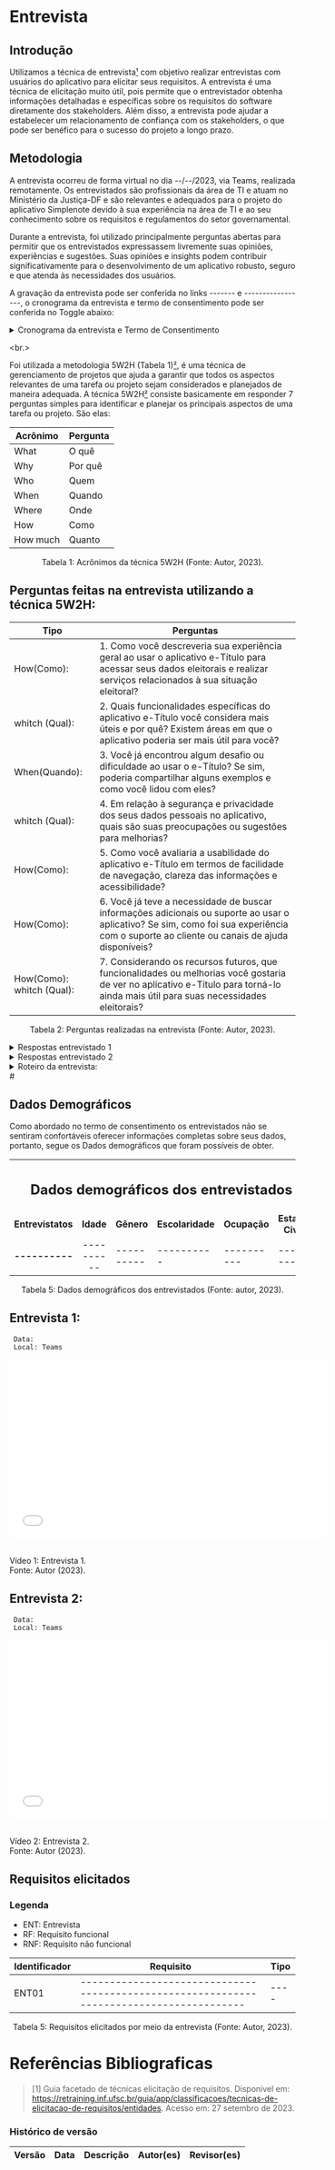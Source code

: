 # Entrevista

## Introdução

Utilizamos a técnica de entrevista[¹](#referencias-bibliograficas) com objetivo realizar entrevistas com usuários do aplicativo para elicitar seus requisitos. A entrevista é uma técnica de elicitação muito útil, pois permite que o entrevistador obtenha informações detalhadas e específicas sobre os requisitos do software diretamente dos stakeholders. Além disso, a entrevista pode ajudar a estabelecer um relacionamento de confiança com os stakeholders, o que pode ser benéfico para o sucesso do projeto a longo prazo.

## Metodologia

A entrevista ocorreu de forma virtual no dia --/--/2023, via Teams, 
realizada remotamente. Os entrevistados são profissionais da área de TI e 
atuam no Ministério da Justiça-DF e são relevantes e adequados para o 
projeto do aplicativo Simplenote devido à sua experiência na área de TI e ao
seu conhecimento sobre os requisitos e regulamentos do setor governamental. 

Durante a entrevista, foi utilizado principalmente perguntas abertas para 
permitir que os entrevistados expressassem livremente suas opiniões, 
experiências e sugestões. Suas opiniões e insights podem contribuir 
significativamente para o desenvolvimento de um aplicativo robusto, seguro e 
que atenda às necessidades dos usuários. 

A gravação da entrevista pode ser conferida no links -------
 e -----------------, o cronograma da entrevista e termo
de consentimento pode ser conferida no Toggle abaixo:

<details>
   <summary>Cronograma da entrevista e Termo de Consentimento</summary>
      <iframe src="https://docs.google.com/document/d/e/2PACX-1vQ2U-6AevGXt2S44w-BTpVMDEtaWkHgij7S2_uSHQk7ALTVSGzQagKsOKsLXC9GSxdP1dv6dD5ISk_T/pub?embedded=true" width="100%" height="600" frameborder="0" scrolling="yes"></iframe>
</details>

<br.>

Foi utilizada a metodologia 5W2H (Tabela 1)[²](#referencias-bibliograficas), é uma técnica de gerenciamento de projetos que ajuda a garantir que todos os aspectos relevantes de uma tarefa ou projeto sejam considerados e planejados de maneira adequada. A técnica 5W2H[²](#referencias-bibliograficas) consiste basicamente em responder 7 perguntas simples para identificar e planejar os principais aspectos de uma tarefa ou projeto. São elas:

<center>

| Acrônimo | Pergunta |
| -------- | -------- |
| What     | O quê    |
| Why      | Por quê  |
| Who      | Quem     |
| When     | Quando   |
| Where    | Onde     |
| How      | Como     |
| How much | Quanto   |

</center>

<div style="text-align: center">
<p> Tabela 1: Acrônimos da técnica 5W2H (Fonte: Autor, 2023).</p>
</div>

## Perguntas feitas na entrevista utilizando a técnica 5W2H:

| Tipo          | Perguntas                                                                                                                                            |
| ------------- | ---------------------------------------------------------------------------------------------------------------------------------------------------- |
| How(Como):    | 1. Como você descreveria sua experiência geral ao usar o aplicativo e-Título para acessar seus dados eleitorais e realizar serviços relacionados à sua situação eleitoral?<br> |
| whitch (Qual):| 2. Quais funcionalidades específicas do aplicativo e-Título você considera mais úteis e por quê? Existem áreas em que o aplicativo poderia ser mais útil para você?    |
| When(Quando): | 3. Você já encontrou algum desafio ou dificuldade ao usar o e-Título? Se sim, poderia compartilhar alguns exemplos e como você lidou com eles?                                             |
| whitch (Qual):  | 4. Em relação à segurança e privacidade dos seus dados pessoais no aplicativo, quais são suas preocupações ou sugestões para melhorias?                       |
| How(Como):  | 5. Como você avaliaria a usabilidade do aplicativo e-Título em termos de facilidade de navegação, clareza das informações e acessibilidade?                                                                   |
| How(Como):| 6. Você já teve a necessidade de buscar informações adicionais ou suporte ao usar o aplicativo? Se sim, como foi sua experiência com o suporte ao cliente ou canais de ajuda disponíveis?                                                           |
| How(Como): whitch (Qual):   | 7. Considerando os recursos futuros, que funcionalidades ou melhorias você gostaria de ver no aplicativo e-Título para torná-lo ainda mais útil para suas necessidades eleitorais?|

<div style="text-align: center">
   <p> Tabela 2: Perguntas realizadas na entrevista (Fonte: Autor, 2023).</p>
</div>

<details>
   <summary>Respostas entrevistado 1</summary>
   <table>
      <thead>
         <tr>
            <th>Questões</th>
            <th>Respostas</th>
         </tr>
      </thead>
      <tbody>
           <tr>
            <td>1. Como você descreveria sua experiência geral ao usar o aplicativo e-Título para acessar seus dados eleitorais e realizar serviços relacionados à sua situação eleitoral?</td>
            <td>""</td>
         </tr>
         <tr>
            <td>2. Quais funcionalidades específicas do aplicativo e-Título você considera mais úteis e por quê? Existem áreas em que o aplicativo poderia ser mais útil para você?  </td>
            <td>""</td>
         </tr>
         <tr>
            <td>3. Você já encontrou algum desafio ou dificuldade ao usar o e-Título? Se sim, poderia compartilhar alguns exemplos e como você lidou com eles?</td>
            <td>""</td>
         </tr>
         <tr>
            <td>4. Em relação à segurança e privacidade dos seus dados pessoais no aplicativo, quais são suas preocupações ou sugestões para melhorias?</td>
            <td>""</td>
         </tr>
         <tr>
            <td>5. Como você avaliaria a usabilidade do aplicativo e-Título em termos de facilidade de navegação, clareza das informações e acessibilidade?</td>
            <td>""</td>
         </tr>
         <tr>
            <td>6. Você já teve a necessidade de buscar informações adicionais ou suporte ao usar o aplicativo? Se sim, como foi sua experiência com o suporte ao cliente ou canais de ajuda disponíveis?</td>
            <td>""</td>
         </tr>
         <tr>
            <td>7. Considerando os recursos futuros, que funcionalidades ou melhorias você gostaria de ver no aplicativo e-Título para torná-lo ainda mais útil para suas necessidades eleitorais?</td>
            <td>""</td>
         </tr>
      </tbody>
   </table>
   <div style="text-align: center">
      <p> Tabela 3: Respostas entrevistado 1 (Fonte: Autor, 2023).</p>
   </div>
</details>
<details>
   <summary>Respostas entrevistado 2</summary>
   <table>
      <thead>
         <tr>
            <th>Questões</th>
            <th>Respostas</th>
         </tr>
      </thead>
      <tbody>
         <tr>
            <td>1. Como você descreveria sua experiência geral ao usar o aplicativo e-Título para acessar seus dados eleitorais e realizar serviços relacionados à sua situação eleitoral?</td>
            <td>""</td>
         </tr>
         <tr>
            <td>2. Quais funcionalidades específicas do aplicativo e-Título você considera mais úteis e por quê? Existem áreas em que o aplicativo poderia ser mais útil para você?  </td>
            <td>""</td>
         </tr>
         <tr>
            <td>3. Você já encontrou algum desafio ou dificuldade ao usar o e-Título? Se sim, poderia compartilhar alguns exemplos e como você lidou com eles?</td>
            <td>""</td>
         </tr>
         <tr>
            <td>4. Em relação à segurança e privacidade dos seus dados pessoais no aplicativo, quais são suas preocupações ou sugestões para melhorias?</td>
            <td>""</td>
         </tr>
         <tr>
            <td>5. Como você avaliaria a usabilidade do aplicativo e-Título em termos de facilidade de navegação, clareza das informações e acessibilidade?</td>
            <td>""</td>
         </tr>
         <tr>
            <td>6. Você já teve a necessidade de buscar informações adicionais ou suporte ao usar o aplicativo? Se sim, como foi sua experiência com o suporte ao cliente ou canais de ajuda disponíveis?</td>
            <td>""</td>
         </tr>
         <tr>
            <td>7. Considerando os recursos futuros, que funcionalidades ou melhorias você gostaria de ver no aplicativo e-Título para torná-lo ainda mais útil para suas necessidades eleitorais?</td>
            <td>""</td>
         </tr>
      </tbody>
   </table>
   <div style="text-align: center">
      <p> Tabela 4: Respostas entrevistado 2 (Fonte: Autor, 2023).</p>
   </div>
</details>
<details>
   <summary>Roteiro da entrevista:</summary>
   <!DOCTYPE html>
   <html>
      <head>
         <title>Entrevista Simplenote</title>
      </head>
      <body>
         <p>Apresentação do Termo de Consentimento...</p>
         <p>Início da gravação...</p><br>
         <h1>Introdução</h1>
         <p>Fulano : Olá, meu nome é --------------
         <h2>Perguntas</h2>
         <p>Ana Beatriz: Qual a frequência de uso do Simplenote no seu dia a dia? E que tipo de notas você geralmente cria?</p>
         <p>Entrevistado: …</p>
         <p>Ana Beatriz: O que você acha mais importante em um aplicativo de notas? E quais funcionalidades você mais utiliza?</p>
         <p>Entrevistado: …</p>
         <p>Ana Beatriz: Por que você utiliza aplicativos de notas? Para trabalho, estudo, projetos pessoais, ou outros fins?</p>
         <p>Entrevistado: ...</p>
         <p>Ana Beatriz: Para quem você geralmente compartilha suas notas? Com colegas de trabalho, amigos, familiares, ou apenas para uso pessoal?</p>
         <p>Entrevistado: ...</p>
         <p>Ana Beatriz: Onde você geralmente cria notas? No trabalho, em casa ou em outros lugares?</p>
         <p>Entrevistado: …</p>
         <p>Ana Beatriz: Quando você geralmente cria notas? Durante o dia, à noite, ou em outros momentos?</p>
         <p>Entrevistado: …</p>
         <p>Ana Beatriz: Como o Simplenote poderia ser melhorado para torná-lo ainda mais útil e prático para você? Quais são as suas sugestões para futuras atualizações?</p>
         <p>Entrevistado: …</p>
         <h2>Encerramento</h2>
         <p>Entrevistador: Muito obrigada por participar da entrevista e pelas suas respostas. Suas respostas foram muito valiosas para o nosso trabalho e com certeza contribuirão para o aprimoramento do e-Titulo. Encerramos aqui a entrevista. Tenha um ótimo dia!</p>
</details>
#

## Dados Demográficos

Como abordado no termo de consentimento os entrevistados não se sentiram confortáveis oferecer informações completas sobre seus dados, portanto, segue os Dados demográficos que foram possíveis de obter.

<table>
    <tr>
        <th style="text-align: center" colspan=6>
            <h2>Dados demográficos dos entrevistados</h2>
        </th>
    </tr>
    <tr>
        <td style="text-align: center"> <b> Entrevistatos </b></td>
        <td style="text-align: center"> <b> Idade </b></td>
        <td style="text-align: center"> <b> Gênero </b></td>
        <td style="text-align: center"> <b> Escolaridade </b></td>
        <td style="text-align: center"> <b> Ocupação </b></td>
        <td style="text-align: center"> <b> Estado Civil </b></td>
    </tr>
    <tr>
        <td style="vertical-align: middle; text-align: center"> <b> ---------- </b></td>
        <td style="vertical-align: middle; text-align: center"> ----------  </td>
        <td> ---------- </td>
        <td> ----------  </td>
        <td> ----------  </td>
        <td> ----------  </td>
    </tr>
  
</table>

<div style="text-align: center">
    <p>
        Tabela 5: Dados demográficos dos entrevistados (Fonte: autor, 2023).
    </p>
</div>

## Entrevista 1:

     Data: 
     Local: Teams

<iframe width="560" height="315" src="--------" title="YouTube video player" frameborder="0" allow="accelerometer; autoplay; clipboard-write; encrypted-media; gyroscope; picture-in-picture; web-share" allowfullscreen></iframe>

<br> Vídeo 1: Entrevista 1. <br> Fonte: Autor (2023).

## Entrevista 2:

     Data: 
     Local: Teams

<iframe width="560" height="315" src="------------" title="YouTube video player" frameborder="0" allow="accelerometer; autoplay; clipboard-write; encrypted-media; gyroscope; picture-in-picture; web-share" allowfullscreen></iframe>
     
<br> Vídeo 2: Entrevista 2. <br> Fonte: Autor (2023).

## Requisitos elicitados

### Legenda

- ENT: Entrevista
- RF: Requisito funcional
- RNF: Requisito não funcional

| Identificador | Requisito                                                                                                                                                                | Tipo |
| ------------- | ------------------------------------------------------------------------------------------------------------------------------------------------------------------------ | ---- |
| ENT01         | ----------------------------------------------------------------------------------------                                                                                 | ---- |


<div style="text-align: center">
<p> Tabela 5: Requisitos elicitados por meio da entrevista (Fonte: Autor, 2023).</p>
</div>

# Referências Bibliograficas

> [1] Guia facetado de técnicas elicitação de requisitos. Disponível em: <https://retraining.inf.ufsc.br/guia/app/classificacoes/tecnicas-de-elicitacao-de-requisitos/entidades>. Acesso em: 27 setembro de 2023.


### Histórico de versão

| Versão | Data       | Descrição                               | Autor(es)   | Revisor(es) |
| ------ | ---------- | --------------------------------------- | ----------- | ----------- |

